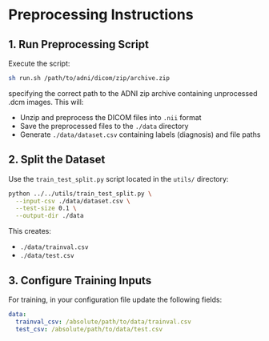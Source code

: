 # Preprocessing Instructions


## 1. Run Preprocessing Script

Execute the script:
```bash
sh run.sh /path/to/adni/dicom/zip/archive.zip
```
specifying the correct path to the ADNI zip archive containing unprocessed .dcm images. This will:
- Unzip and preprocess the DICOM files into `.nii` format
- Save the preprocessed files to the `./data` directory
- Generate `./data/dataset.csv` containing labels (diagnosis) and file paths

## 2. Split the Dataset

Use the `train_test_split.py` script located in the `utils/` directory:
```bash
python ../../utils/train_test_split.py \
  --input-csv ./data/dataset.csv \
  --test-size 0.1 \
  --output-dir ./data
```

This creates:
- `./data/trainval.csv`
- `./data/test.csv`

## 3. Configure Training Inputs

For training, in your configuration file update the following fields:
```yaml
data:
  trainval_csv: /absolute/path/to/data/trainval.csv
  test_csv: /absolute/path/to/data/test.csv
```
